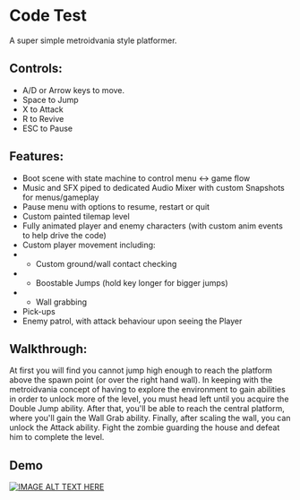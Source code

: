 # Code Test

A super simple metroidvania style platformer.

## Controls: 
* A/D or Arrow keys to move. 
* Space to Jump
* X to Attack
* R to Revive
* ESC to Pause

## Features:
- Boot scene with state machine to control menu <-> game flow
- Music and SFX piped to dedicated Audio Mixer with custom Snapshots for menus/gameplay
- Pause menu with options to resume, restart or quit
- Custom painted tilemap level
- Fully animated player and enemy characters (with custom anim events to help drive the code)
- Custom player movement including:
- - Custom ground/wall contact checking
- - Boostable Jumps (hold key longer for bigger jumps)
- - Wall grabbing
- Pick-ups
- Enemy patrol, with attack behaviour upon seeing the Player

## Walkthrough:

At first you will find you cannot jump high enough to reach the platform above the spawn point (or over the right hand wall).
In keeping with the metroidvania concept of having to explore the environment to gain abilities in order to unlock more of the level, you must head left until you acquire the Double Jump ability.
After that, you'll be able to reach the central platform, where you'll gain the Wall Grab ability. Finally, after scaling the wall, you can unlock the Attack ability.
Fight the zombie guarding the house and defeat him to complete the level. 

## Demo

[![IMAGE ALT TEXT HERE](https://i9.ytimg.com/vi/_dyEzEXfSLM/mq2.jpg?sqp=CKi9of0F&rs=AOn4CLBNX_CoSN2o7oUrLZyqG1IJrnMVXg)](https://youtu.be/_dyEzEXfSLM)
